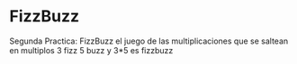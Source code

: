 # FizzBuzz
Segunda Practica: FizzBuzz el juego de las multiplicaciones que se 
saltean en multiplos 3 fizz 5 buzz y 3*5 es fizzbuzz 

